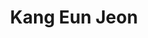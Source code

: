 ---
title: "Kang Eun Jeon"
position: "Post-doctoral Researcher"
role: Advisor
summary: "blah blah blah"
terms: ["team"]
aliases: [/team/kejeon]
cover:
    image: "/team/images/kejeon.jpeg"
    responsiveImages: false
weight: 1
hideMeta: true
ShowBreadCrumbs: false
ShowPostNavLinks: false
---